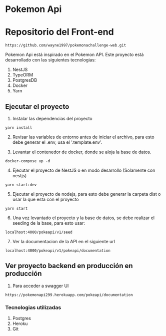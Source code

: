 # Pokemon Api 

# Repositorio del Front-end
```
https://github.com/wayne1997/pokemonachallenge-web.git
```

Pokemon Api está inspirado en el Pokemon API. Este proyecto está desarrollado con las siguientes tecnologias:

1. NestJS
2. TypeORM
3. PostgresDB
4. Docker
5. Yarn

## Ejecutar el proyecto

1. Instalar las dependencias del proyecto 
```
yarn install
```
2. Revisar las variables de entorno antes de iniciar el archivo, para esto debe generar el .env, usa el '.template.env'.

3. Levantar el contenedor de docker, donde se aloja la base de datos.

```
docker-compose up -d
```
4. Ejecutar el proyecto de NestJS o en modo desarrollo (Solamente con nestjs)
```
yarn start:dev
```

5. Ejecutar el proyecto de nodejs, para esto debe generar la carpeta dist o usar la que esta con el proyecto

```
yarn start
```

6. Una vez levantado el proyecto y la base de datos, se debe realizar el seeding de la base, para esto usar: 

```
localhost:4000/pokeapi/v1/seed
```

7. Ver la documentacion de la API en el siguiente url

```
localhost:4000/pokeapi/v1/pokeapi/documentation
```

## Ver proyecto backend en producción en producción

1. Para acceder a swagger UI
```
https://pokemonapi299.herokuapp.com/pokeapi/documentation
```

### Tecnologias utilizadas 

1. Postgres
2. Heroku
3. Git 


